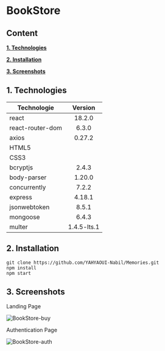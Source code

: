 # BookStore

## Content

**[1. Technologies](#heading--1)**

**[2. Installation](#heading--2)**

**[3. Screenshots](#heading--3)**

## 1. Technologies <a name="heading--1"/>

| Technologie    | Version |
| -------------- | :-----: |
| react          | 18.2.0  |
| react-router-dom |  6.3.0  |
| axios | 0.27.2 |
| HTML5    |   |
| CSS3   |   |
| bcryptjs | 2.4.3 |
| body-parser | 1.20.0 |
| concurrently | 7.2.2 |
| express | 4.18.1 |
| jsonwebtoken | 8.5.1 |
| mongoose | 6.4.3 |
| multer | 1.4.5-lts.1 |


## 2. Installation <a name="heading--2"/>

```
git clone https://github.com/YAHYAOUI-Nabil/Memories.git
npm install
npm start
```



## 3. Screenshots <a name="heading--3"/>

Landing Page

![BookStore-buy](https://user-images.githubusercontent.com/57776529/194756947-cc3c324b-4ee3-42fb-bf03-5492afa7a9c6.png)

Authentication Page

![BookStore-auth](https://user-images.githubusercontent.com/57776529/194756954-8c2a9d3d-fe5c-4d03-ac78-d34e434f407e.png)
